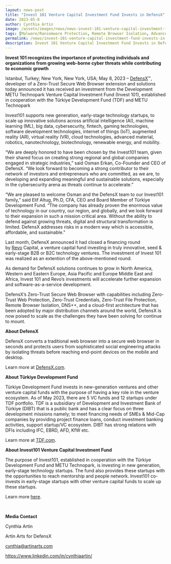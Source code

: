 ```yaml
---
layout: news-post
title: "Invest 101 Venture Capital Investment Fund Invests in DefensX"
date: 2023-05-8
author: Cynthia Artin
image: /assets/images/news/news-invest-101-venture-capital-investment-fund-invests-in-defensx.jpg
tags: [Malware/Ransomware Protection, Remote Browser Isolation, Advanced URL Protection, File Isolation, SaaS Access Protection]
permalink: /news/invest-101-venture-capital-investment-fund-invests-in-defensx/
description: Invest 101 Venture Capital Investment Fund Invests in DefensX
---
```


 
 
 
<p><strong>Invest 101 recognizes the importance of protecting individuals and organizations from growing web-borne cyber threats while contributing to economic growth </strong></p>
 
<p>Istanbul, Turkey; New York, New York, USA; May 8, 2023 –&nbsp;<a href="https://www.defensx.com/">DefensX</a>™, developer of a Zero-Trust Secure Web Browser extension and solutions today announced it has received an investment from the Development METU Technopark Venture Capital Investment Fund (Invest 101), established in cooperation with the Türkiye Development Fund (TDF) and METU Technopark&nbsp;</p>
<p>Invest101 supports new generation, early-stage technology startups, to scale up innovative solutions across artificial intelligence (AI), machine learning (ML), big data, cybersecurity, fintech, gaming technologies, software development technologies, internet of things (IoT), augmented reality (AR), virtual reality (VR), cloud technologies, advanced material, robotics, nanotechnology, biotechnology, renewable energy, and mobility.</p>
<p>“We are deeply honored to have been chosen by the Invest101 team, given their shared focus on creating strong regional and global companies engaged in strategic industries,” said Osman Erkan, Co-Founder and CEO of DefensX. “We look forward to becoming a strong contributor to their network of investors and entrepreneurs who are committed, as we are, to developing and expanding meaningful and sustainable solutions, especially in the cybersecurity arena as threats continue to accelerate.”&nbsp;</p>
<p>“We are pleased to welcome Osman and the DefensX team to our Invest101 family,” said Elif Altug, Ph.D, CFA, CEO and Board Member of Türkiye Development Fund. “The company has already proven the enormous value of technology in our country, our region, and globally, and we look forward to their expansion in such a mission critical area. Without the ability to defend against growing threats, digital and structural transformation is limited. DefensX addresses risks in a modern way which is accessible, affordable, and sustainable.”&nbsp;</p>
<p>Last month, DefensX announced it had closed a financing round by&nbsp;<a target="_blank" href="https://revo.vc/">Revo</a>&nbsp;Capital, a venture capital fund investing in truly innovative, seed &amp; early-stage B2B or B2C technology&nbsp;ventures. The investment of Invest 101 was realized as an extention of the above-mentioned round.</p>
<p>As demand for DefensX solutions continues to grow in North America, Western and Eastern Europe, Asia Pacific and Europe Middle East and Africa, Invest 101 and Revo’s investments will accelerate further expansion and software-as-a-service development.&nbsp;</p>
<p>DefensX’s Zero-Trust Secure Web Browser with capabilities including Zero-Trust Web Protection, Zero-Trust Credentials, Zero-Trust File Protection, Remote Browser Isolation, DNS++, and a cloud-first architecture that has been adopted by major distribution channels around the world, DefensX is now poised to scale as the challenges they have been solving for continue to mount.&nbsp;</p>
<p></p>
<p><b>About DefensX</b></p>
<p>DefensX converts a traditional web browser into a secure web browser in seconds and protects users from sophisticated social engineering attacks by isolating threats before reaching end-point devices on the mobile and desktop.</p>
<p>Learn more at&nbsp;<a href="https://www.defensx.com/">DefensX.com</a>.</p>
<p><b>About Türkiye Development Fund</b></p>
<p>Türkiye Development Fund invests in new-generation ventures and other venture capital funds with the purpose of having a key role in the venture ecosystem. As of May 2023, there are 5 VC funds and 12 startups under TDF portfolio. TDF is a subsidiary of Development and Investment Bank of Türkiye (DIBT) that is a public bank and has a clear focus on three development missions namely; to meet financing needs of SMEs &amp; Mid-Cap companies by providing project finance loans, conduct investment banking activities, support startup/VC ecosystem. DIBT has strong relations with DFIs including IFC, EBRD, AFD, KfW etc.&nbsp;</p>
<p>Learn more at&nbsp;<a target="_blank" href="https://www.turkiyekalkinmafonu.com.tr/en">TDF.com</a>.</p>
<p><b>About Invest101 Venture Capital Investment Fund</b>&nbsp;</p>
<p>The purpose of Invest101, established in cooperation with the Türkiye Development Fund and METU Technopark, is investing in new generation, early-stage technology startups. The fund also provides these startups with the opportunities to reach mentorship and people network. Invest101 co-invests in early-stage startups with other venture capital funds to scale up these startups.&nbsp;</p>
<p>Learn more&nbsp;<a target="_blank" href="https://www.turkiyekalkinmafonu.com.tr/en/our-funds/development-odtu-teknokent-vcif">here</a>.</p>
<p><b>&nbsp;</b></p>
<p><b>Media Contact</b></p>
<p>Cynthia Artin</p>
<p>Artin Arts for DefensX</p>
<p><a href="mailto:cynthia@artinarts.com">cynthia@artinarts.com</a></p>
<p><a target="_blank" href="https://www.linkedin.com/in/cynthiaartin/">https://www.linkedin.com/in/cynthiaartin/</a></p>
 
 